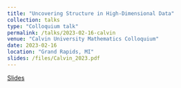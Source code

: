 ```yaml
---
title: "Uncovering Structure in High-Dimensional Data"
collection: talks
type: "Colloquium talk"
permalink: /talks/2023-02-16-calvin
venue: "Calvin University Mathematics Colloquium"
date: 2023-02-16
location: "Grand Rapids, MI"
slides: /files/Calvin_2023.pdf
---
```


[Slides](/files/Calvin_2023.pdf)
